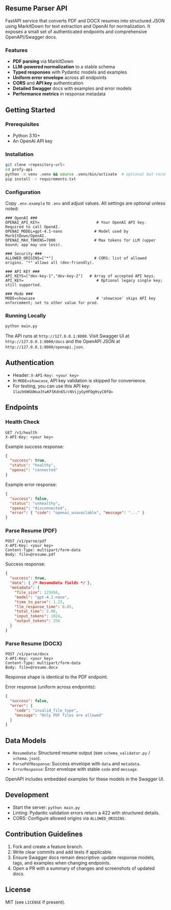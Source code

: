 ## Resume Parser API

FastAPI service that converts PDF and DOCX resumes into structured JSON using MarkItDown for text extraction and OpenAI for normalization. It exposes a small set of authenticated endpoints and comprehensive OpenAPI/Swagger docs.

### Features

- **PDF parsing** via MarkItDown
- **LLM-powered normalization** to a stable schema
- **Typed responses** with Pydantic models and examples
- **Uniform error envelope** across all endpoints
- **CORS** and **API key** authentication
- **Detailed Swagger** docs with examples and error models
- **Performance metrics** in response metadata

## Getting Started

### Prerequisites

- Python 3.10+
- An OpenAI API key

### Installation

```bash
git clone <repository-url>
cd profy-api
python -m venv .venv && source .venv/bin/activate  # optional but recommended
pip install -r requirements.txt
```

### Configuration

Copy `.env.example` to `.env` and adjust values. All settings are optional unless noted:

```env
### OpenAI ###
OPENAI_API_KEY=                         # Your OpenAI API key. Required to call OpenAI.
OPENAI_MODEL=gpt-4.1-nano              # Model used by MarkItDown/OpenAI.
OPENAI_MAX_TOKENS=7000                 # Max tokens for LLM (upper bound; app may use less).

### Security ###
ALLOWED_ORIGINS=["*"]                  # CORS: list of allowed origins. "*" allows all (dev-friendly).

### API KEY ###
API_KEYS=["dev-key-1","dev-key-2"]   # Array of accepted API keys.
API_KEY=                                # Optional legacy single key; still supported.

### Mode ###
MODE=showcase                           # 'showcase' skips API key enforcement; set to other value for prod.
```

### Running Locally

```bash
python main.py
```

The API runs at `http://127.0.0.1:8000`. Visit Swagger UI at `http://127.0.0.1:8000/docs` and the OpenAPI JSON at `http://127.0.0.1:8000/openapi.json`.

## Authentication

- Header: `X-API-Key: <your key>`
- In `MODE=showcase`, API key validation is skipped for convenience.
- For testing, you can use this API key: `1lazk6WGUWua3twKFSKdn65/cNVijyGyHFQgHsyC0fQ=`

## Endpoints

### Health Check

```http
GET /v1/health
X-API-Key: <your key>
```

Example success response:

```json
{
  "success": true,
  "status": "healthy",
  "openai": "connected"
}
```

Example error response:

```json
{
  "success": false,
  "status": "unhealthy",
  "openai": "disconnected",
  "error": { "code": "openai_unavailable", "message": "..." }
}
```

### Parse Resume (PDF)

```http
POST /v1/parse/pdf
X-API-Key: <your key>
Content-Type: multipart/form-data
Body: file=@resume.pdf
```

Success response:

```json
{
  "success": true,
  "data": { /* ResumeData fields */ },
  "metadata": {
    "file_size": 123456,
    "model": "gpt-4.1-nano",
    "time_to_parse": 1.23,
    "llm_response_time": 0.85,
    "total_time": 2.08,
    "input_tokens": 1024,
    "output_tokens": 256
  }
}
```

### Parse Resume (DOCX)

```http
POST /v1/parse/docx
X-API-Key: <your key>
Content-Type: multipart/form-data
Body: file=@resume.docx
```

Response shape is identical to the PDF endpoint.

Error response (uniform across endpoints):

```json
{
  "success": false,
  "error": {
    "code": "invalid_file_type",
    "message": "Only PDF files are allowed"
  }
}
```

## Data Models

- `ResumeData`: Structured resume output (see `schema_validator.py` / `schema.json`).
- `ParsePdfResponse`: Success envelope with `data` and `metadata`.
- `ErrorResponse`: Error envelope with stable `code` and `message`.

OpenAPI includes embedded examples for these models in the Swagger UI.

## Development

- Start the server: `python main.py`
- Linting: Pydantic validation errors return a 422 with structured details.
- CORS: Configure allowed origins via `ALLOWED_ORIGINS`.

## Contribution Guidelines

1. Fork and create a feature branch.
2. Write clear commits and add tests if applicable.
3. Ensure Swagger docs remain descriptive: update response models, tags, and examples when changing endpoints.
4. Open a PR with a summary of changes and screenshots of updated docs.

## License

MIT (see `LICENSE` if present).